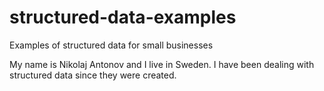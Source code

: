 # structured-data-examples
Examples of structured data for small businesses


My name is Nikolaj Antonov and I live in Sweden.
I have been dealing with structured data since they were created.
